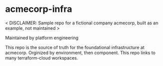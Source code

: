 # acmecorp-infra

< DISCLAIMER: Sample repo for a fictional company acmecorp, built as an example, not maintained >

Maintained by platform engineering

This repo is the source of truth for the foundational infrastructure at acmecorp. Orginized by environment, then component. This repo links to many terraform-cloud workspaces.
